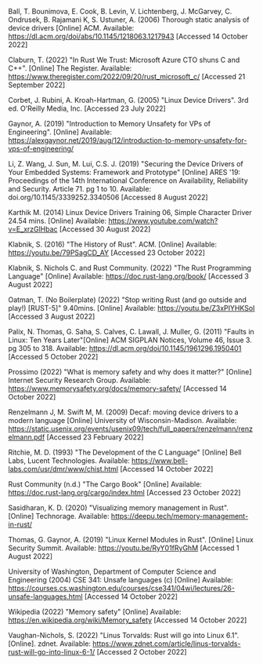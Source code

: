 Ball, T. Bounimova, E. Cook, B. Levin, V. Lichtenberg, J. McGarvey, C. Ondrusek, B. Rajamani K, S. Ustuner, A. (2006) Thorough static analysis of device drivers [Online] ACM. Available:
https://dl.acm.org/doi/abs/10.1145/1218063.1217943 [Accessed 14 October 2022]

Claburn, T. (2022) "In Rust We Trust: Microsoft Azure CTO shuns C and C++". [Online] The Register. Available: https://www.theregister.com/2022/09/20/rust_microsoft_c/ [Accessed 21 September 2022]

Corbet, J. Rubini, A. Kroah-Hartman, G. (2005) "Linux Device Drivers". 3rd ed. O'Reilly Media, Inc. [Accessed 23 July 2022]

Gaynor, A. (2019) "Introduction to Memory Unsafety for VPs of Engineering". [Online] Available: https://alexgaynor.net/2019/aug/12/introduction-to-memory-unsafety-for-vps-of-engineering/

Li, Z. Wang, J. Sun, M. Lui, C.S. J. (2019) "Securing the Device Drivers of Your Embedded Systems: Framework and Prototype" [Online] ARES '19: Proceedings of the 14th International Conference on Availability, Reliability and Security. Article 71. pg 1 to 10. Available: doi.org/10.1145/3339252.3340506 [Accessed 8 August 2022]

Karthik M. (2014) Linux Device Drivers Training 06, Simple Character Driver 24.54 mins. [Online] Available: https://www.youtube.com/watch?v=E_xrzGlHbac [Accessed 30 August 2022] 

Klabnik, S. (2016) "The History of Rust". ACM. [Online] Available: https://youtu.be/79PSagCD_AY [Accessed 23 October 2022]

Klabnik, S. Nichols C. and Rust Community. (2022) "The Rust Programming Language" [Online] Available: https://doc.rust-lang.org/book/ [Accessed 3 August 2022]

Oatman, T. (No Boilerplate) (2022) "Stop writing Rust (and go outside and play!) [RUST-5]" 9.40mins. [Online] Available: https://youtu.be/Z3xPIYHKSoI [Accessed 3 August 2022]

Palix, N. Thomas, G. Saha, S. Calves, C. Lawall, J. Muller, G. (2011) "Faults in Linux: Ten Years Later"[Online] ACM SIGPLAN Notices, Volume 46, Issue 3. pg 305 to 318. Available: https://dl.acm.org/doi/10.1145/1961296.1950401 [Accessed 5 October 2022]

Prossimo  (2022) "What is memory safety and why does it matter?" [Online] Internet Security Research Group. Available: https://www.memorysafety.org/docs/memory-safety/ [Accessed 14 October 2022]

Renzelmann J, M. Swift M, M. (2009) Decaf: moving device drivers to a modern language [Online] University of Wisconsin-Madison. Available: https://static.usenix.org/events/usenix09/tech/full_papers/renzelmann/renzelmann.pdf [Accessed 23 February 2022]

Ritchie, M. D. (1993) "The Development of the C Language" [Online] Bell Labs, Lucent Technologies. Available: https://www.bell-labs.com/usr/dmr/www/chist.html [Accessed 14 October 2022]

Rust Community (n.d.) "The Cargo Book" [Online] Available: https://doc.rust-lang.org/cargo/index.html [Accessed 23 October 2022]

Sasidharan, K. D. (2020) "Visualizing memory management in Rust". [Online] Technorage. Available: https://deepu.tech/memory-management-in-rust/

Thomas, G. Gaynor, A. (2019) "Linux Kernel Modules in Rust".  [Online] Linux Security Summit. Available: https://youtu.be/RyY01fRyGhM [Accessed 1 August 2022]

University of Washington, Department of Computer Science and Engineering (2004) CSE 341: Unsafe languages (c) [Online] Available: https://courses.cs.washington.edu/courses/cse341/04wi/lectures/26-unsafe-languages.html [Accessed 14 October 2022]

Wikipedia (2022) "Memory safety" [Online] Available: https://en.wikipedia.org/wiki/Memory_safety [Accessed 14 October 2022]

Vaughan-Nichols, S. (2022) "Linus Torvalds: Rust will go into Linux 6.1". [Online]. zdnet. Available: https://www.zdnet.com/article/linus-torvalds-rust-will-go-into-linux-6-1/ [Accessed 2 October 2022]



